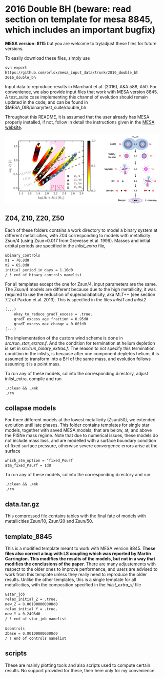 # 2016 Double BH (beware: read section on template for mesa 8845, which includes an important bugfix)

**MESA version: 8115**
but you are welcome to try/adjust these files for future versions.

To easily download these files, simply use
```
svn export https://github.com/orlox/mesa_input_data/trunk/2016_double_bh 2016_double_bh
```

Input data to reproduce results in Marchant et al. (2016), A&A 588, A50. For convenience,
we also provide input files that work with MESA version 8845. A test_suite case implementing
this channel of evolution should remain updated in the code, and can be found in
$MESA_DIR/binary/test_suite/double_bh

Throughout this README, it is assumed that the user already has MESA properly installed,
if not, follow in detail the instructions given in the [MESA website](http://mesa.sourceforge.net/prereqs.html).

![mass_period](mass_period.png)

## Z04, Z10, Z20, Z50
Each of these folders contains a work directory to model a binary system at different metallicities,
with Z04 corresponding to models with metallicity Zsun/4 (using Zsun=0.017 from Grevesse et al. 1996).
Masses and initial orbital periods are specified in the *inlist_extra* file,
```
&binary_controls
m1 = 70.0d0
m2 = 65.0d0
initial_period_in_days = 1.10d0
/ ! end of binary_controls namelist

```
For all templates except the one for Zsun/4, input parameters are the same.
The Zsun/4 models are different because due to the high metallicity, it was required to use
the reduction of superadiabaticity, aka MLT++ (see section 7.2 of Paxton et al. 2013).
This is specified in the files *inlist1* and *inlist2*
```
(...)
    okay_to_reduce_gradT_excess = .true.
    gradT_excess_age_fraction = 0.95d0
    gradT_excess_max_change = 0.001d0
(...)
```

The implementation of the custom wind scheme is done in *src/run_star_extras.f*. And the
condition for termination at helium depletion is set in *src/run_binary_extras.f*. The
reason to not specify this termination condition in the inlists, is because after one
component depletes helium, it is assumed to transform into a BH of the same mass, and
evolution follows assuming it is a point mass.

To run any of these models, cd into the corresponding directory, adjust inlist_extra,
compile and run
```
./clean && ./mk
./rn
```

## collapse models
For three different models at the lowest metallicity (Zsun/50), we extended evolution until
late phases. This folder contains templates for single star models, together with saved MESA
models, that are below, at, and above the PISNe mass regime. Note that due to numerical issues,
these models do not include mass loss, and are modelled with a surface boundary condition
of fixed surface pressure, otherwise severe convergence errors arise at the surface
```
which_atm_option = 'fixed_Psurf'
atm_fixed_Psurf = 1d8
```
To run any of these models, cd into the corresponding directory and run
```
./clean && ./mk
./rn
```

## data.tar.gz
This compressed file contains tables with the final fate of models with metallicities Zsun/10,
Zsun/20 and Zsun/50.

## template_8845
This is a modified template meant to work with MESA version 8845. **These files also correct a bug with
LS coupling which was reported by Martin Carrington. This modifies the results of the models, but not in
a way that modifies the conclusions of the paper.**
There are many adjustements
with respect to the older ones to improve performance, and users are advised to work from
this template unless they really need to reproduce the older results. Unlike the other templates,
this is a single template for all metallicities, with the composition specified in the
*inlist_extra_sj* file
```
&star_job
relax_initial_Z = .true.
new_Z = 0.001000000000d0
relax_initial_Y = .true.
new_Y = 0.2496d0
/ ! end of star_job namelist

&controls
Zbase = 0.001000000000d0
/ ! end of controls namelist
```

## scripts
These are mainly plotting tools and also scripts used to compute certain results. No
support provided for these, their here only for my convenience.

